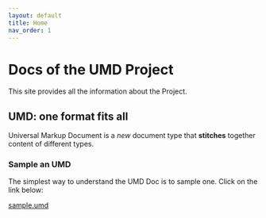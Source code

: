 ```yaml
---
layout: default
title: Home
nav_order: 1
---
```

# Docs of the UMD Project

This site provides all the information about the Project.

## UMD: **one format fits all**
Universal Markup Document is a *new* document type that **stitches** together content of different types.

### Sample an UMD
The simplest way to understand the UMD Doc is to sample one. Click on the link below:

[sample.umd](https://umd-project.org/app?https://storage.googleapis.com/dap-demo-cors/sample-edu.umd)
